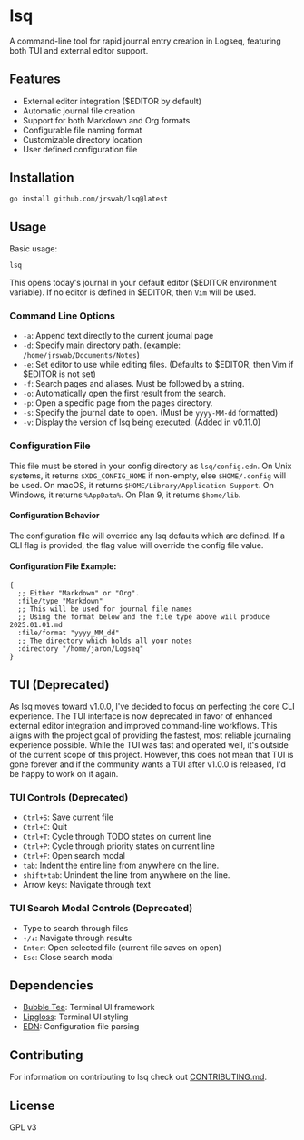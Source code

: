 # lsq

A command-line tool for rapid journal entry creation in Logseq, featuring both TUI and external editor support.

## Features
- External editor integration ($EDITOR by default)
- Automatic journal file creation
- Support for both Markdown and Org formats
- Configurable file naming format
- Customizable directory location
- User defined configuration file

## Installation
```bash
go install github.com/jrswab/lsq@latest
```

## Usage
Basic usage:
```bash
lsq
```
This opens today's journal in your default editor ($EDITOR environment variable).
If no editor is defined in $EDITOR, then `Vim` will be used.

### Command Line Options
- `-a`: Append text directly to the current journal page
- `-d`: Specify main directory path. (example: `/home/jrswab/Documents/Notes`)
- `-e`: Set editor to use while editing files. (Defaults to $EDITOR, then Vim if $EDITOR is not set)
- `-f`: Search pages and aliases. Must be followed by a string.
- `-o`: Automatically open the first result from the search.
- `-p`: Open a specific page from the pages directory.
- `-s`: Specify the journal date to open. (Must be `yyyy-MM-dd` formatted)
- `-v`: Display the version of lsq being executed. (Added in v0.11.0)

### Configuration File
This file must be stored in your config directory as `lsq/config.edn`.
On Unix systems, it returns `$XDG_CONFIG_HOME` if non-empty, else `$HOME/.config` will be used.
On macOS, it returns `$HOME/Library/Application Support`.
On Windows, it returns `%AppData%`.
On Plan 9, it returns `$home/lib`.

#### Configuration Behavior
The configuration file will override any lsq defaults which are defined. If a CLI flag is provided, the flag value will override the config file value.

#### Configuration File Example:
```EDN
{
  ;; Either "Markdown" or "Org".
  :file/type "Markdown"
  ;; This will be used for journal file names
  ;; Using the format below and the file type above will produce 2025.01.01.md
  :file/format "yyyy_MM_dd"
  ;; The directory which holds all your notes
  :directory "/home/jaron/Logseq"
}
```

## TUI (Deprecated)
As lsq moves toward v1.0.0, I've decided to focus on perfecting the core CLI experience. The TUI interface is now deprecated in favor of enhanced external editor integration and improved command-line workflows. This aligns with the project goal of providing the fastest, most reliable journaling experience possible. While the TUI was fast and operated well, it's outside of the current scope of this project. However, this does not mean that TUI is gone forever and if the community wants a TUI after v1.0.0 is released, I'd be happy to work on it again.

### TUI Controls (Deprecated)
- `Ctrl+S`: Save current file
- `Ctrl+C`: Quit
- `Ctrl+T`: Cycle through TODO states on current line
- `Ctrl+P`: Cycle through priority states on current line
- `Ctrl+F`: Open search modal
- `tab`: Indent the entire line from anywhere on the line.
- `shift+tab`: Unindent the line from anywhere on the line.
- Arrow keys: Navigate through text

### TUI Search Modal Controls (Deprecated)
- Type to search through files
- `↑/↓`: Navigate through results
- `Enter`: Open selected file (current file saves on open)
- `Esc`: Close search modal

## Dependencies
- [Bubble Tea](https://github.com/charmbracelet/bubbletea): Terminal UI framework
- [Lipgloss](https://github.com/charmbracelet/lipgloss): Terminal UI styling
- [EDN](https://olympos.io/encoding/edn): Configuration file parsing

## Contributing
For information on contributing to lsq check out [CONTRIBUTING.md](https://github.com/jrswab/lsq/blob/master/CONTRIBUTING.md).

## License
GPL v3
